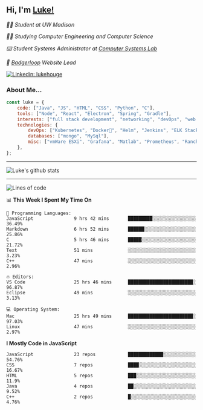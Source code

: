 <h2> Hi, I'm <a href="https://www.lukehouge.com">Luke!</a></h2>

<p><em>👨‍🎓 Student at UW Madison</em></p>
<p><em>🧑‍💻 Studying Computer Engineering and Computer Science</em></p>
<p><em>⌨️ Student Systems Administrator at <a href="https://csl.cs.wisc.edu/">Computer Systems Lab</a></em></p>
<p><em>🚆  <a href="https://badgerloop.com">Badgerloop</a> Website Lead</em></p>


[![Linkedin: lukehouge](https://img.shields.io/badge/-lukehouge-blue?style=flat-square&logo=Linkedin&logoColor=white&link=https://www.linkedin.com/in/lukehouge/)](https://www.linkedin.com/in/lukehouge/)

### About Me...  

```javascript
const luke = {
    code: ["Java", "JS", "HTML", "CSS", "Python", "C"],
    tools: ["Node", "React", "Electron", "Spring", "Gradle"],
    interests: ["full stack development", "networking", "devOps", "web dev", "photography"],
    technologies: {
        devOps: ["Kubernetes", "Docker🐳", "Helm", "Jenkins", "ELK Stack"],
        databases: ["mongo", "MySql"],
        misc: ["vmWare ESXi", "Grafana", "Matlab", "Prometheus", "Rancher", "Cisco"]
    },
};
```
---

![Luke's github stats](https://github-readme-stats.vercel.app/api?username=lukehouge&show_icons=true&theme=dracula)

---

<!--START_SECTION:waka-->
![Lines of code](https://img.shields.io/badge/From%20Hello%20World%20I%27ve%20Written-1.3%20million%20lines%20of%20code-blue)

📊 **This Week I Spent My Time On** 

```text
💬 Programming Languages: 
JavaScript               9 hrs 42 mins       █████████░░░░░░░░░░░░░░░░   36.49% 
Markdown                 6 hrs 52 mins       ██████░░░░░░░░░░░░░░░░░░░   25.86% 
C                        5 hrs 46 mins       █████░░░░░░░░░░░░░░░░░░░░   21.72% 
Text                     51 mins             ░░░░░░░░░░░░░░░░░░░░░░░░░   3.23% 
C++                      47 mins             ░░░░░░░░░░░░░░░░░░░░░░░░░   2.96%

🔥 Editors: 
VS Code                  25 hrs 46 mins      ████████████████████████░   96.87% 
Eclipse                  49 mins             ░░░░░░░░░░░░░░░░░░░░░░░░░   3.13%

💻 Operating System: 
Mac                      25 hrs 49 mins      ████████████████████████░   97.03% 
Linux                    47 mins             ░░░░░░░░░░░░░░░░░░░░░░░░░   2.97%

```

**I Mostly Code in JavaScript** 

```text
JavaScript               23 repos            █████████████░░░░░░░░░░░░   54.76% 
CSS                      7 repos             ████░░░░░░░░░░░░░░░░░░░░░   16.67% 
HTML                     5 repos             ███░░░░░░░░░░░░░░░░░░░░░░   11.9% 
Java                     4 repos             ██░░░░░░░░░░░░░░░░░░░░░░░   9.52% 
C++                      2 repos             █░░░░░░░░░░░░░░░░░░░░░░░░   4.76%

```



<!--END_SECTION:waka-->
